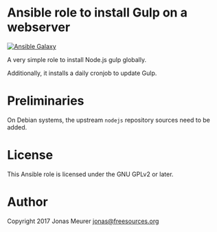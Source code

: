 # Ansible role to install Gulp on a webserver

[![Ansible Galaxy](http://img.shields.io/badge/ansible--galaxy-gulp-blue.svg)](https://galaxy.ansible.com/mejo-/gulp/)

A very simple role to install Node.js gulp globally.

Additionally, it installs a daily cronjob to update Gulp.

# Preliminaries

On Debian systems, the upstream `nodejs` repository sources need to be added.

# License

This Ansible role is licensed under the GNU GPLv2 or later.

# Author

Copyright 2017 Jonas Meurer <jonas@freesources.org>
